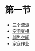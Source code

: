 # 第一节

- [三个流派](first_lesson/history.md)
- [空间变换](first_lesson/transform_pic.md)
- [颜色空间](first_lesson/color_pic.md)
- 家庭作业

